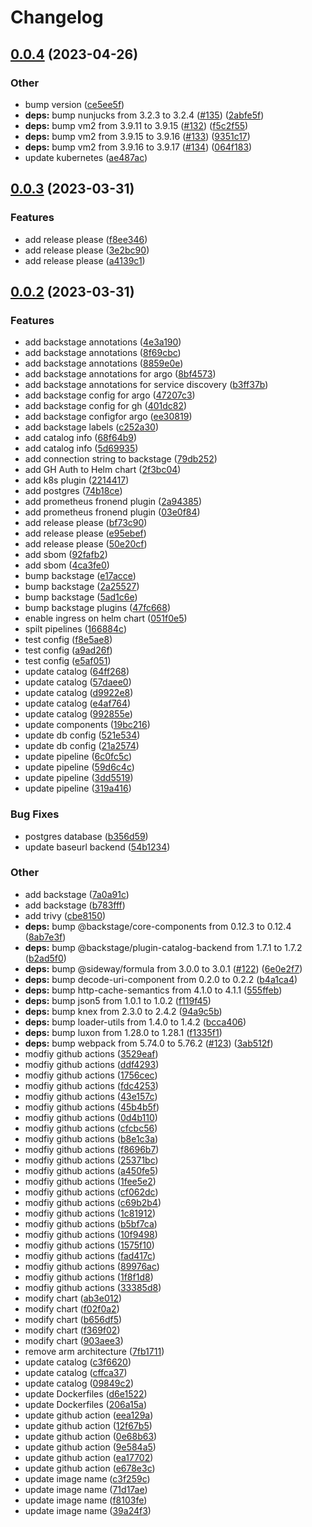 # Changelog

## [0.0.4](https://github.com/ortelius/backstage/compare/root-v0.0.3...root-v0.0.4) (2023-04-26)


### Other

* bump version ([ce5ee5f](https://github.com/ortelius/backstage/commit/ce5ee5f857c26f563023ec56a35b255878506368))
* **deps:** bump nunjucks from 3.2.3 to 3.2.4 ([#135](https://github.com/ortelius/backstage/issues/135)) ([2abfe5f](https://github.com/ortelius/backstage/commit/2abfe5f5b6415b9872e86700bc16cfdedafc301d))
* **deps:** bump vm2 from 3.9.11 to 3.9.15 ([#132](https://github.com/ortelius/backstage/issues/132)) ([f5c2f55](https://github.com/ortelius/backstage/commit/f5c2f555168deeef643353f35362a41c9beb7b44))
* **deps:** bump vm2 from 3.9.15 to 3.9.16 ([#133](https://github.com/ortelius/backstage/issues/133)) ([9351c17](https://github.com/ortelius/backstage/commit/9351c173c4b8177ff38c3bea7fb83e61588e7fc5))
* **deps:** bump vm2 from 3.9.16 to 3.9.17 ([#134](https://github.com/ortelius/backstage/issues/134)) ([064f183](https://github.com/ortelius/backstage/commit/064f183ecdbc8f0c660db01bee00eba8c4ef0835))
* update kubernetes ([ae487ac](https://github.com/ortelius/backstage/commit/ae487ac5e6e8be622e85c7a2671b1ab93603cc53))

## [0.0.3](https://github.com/ortelius/backstage/compare/root-v0.0.2...root-v0.0.3) (2023-03-31)


### Features

* add release please ([f8ee346](https://github.com/ortelius/backstage/commit/f8ee346bbc03705a375877eb6a2420815aeac843))
* add release please ([3e2bc90](https://github.com/ortelius/backstage/commit/3e2bc9097ec4155b43fcd156203e376f224b5cb2))
* add release please ([a4139c1](https://github.com/ortelius/backstage/commit/a4139c15288c83bc4893d1f7c865c43db11534c7))

## [0.0.2](https://github.com/ortelius/backstage/compare/root-v0.0.1...root-v0.0.2) (2023-03-31)


### Features

* add backstage annotations ([4e3a190](https://github.com/ortelius/backstage/commit/4e3a190de184c438169f6b6fa02a0568c1ae476d))
* add backstage annotations ([8f69cbc](https://github.com/ortelius/backstage/commit/8f69cbcafe2bb4fca24bab5d5e2938128df8cdc9))
* add backstage annotations ([8859e0e](https://github.com/ortelius/backstage/commit/8859e0e061050c02d9e59a4d45a0cd01a84bb88a))
* add backstage annotations for argo ([8bf4573](https://github.com/ortelius/backstage/commit/8bf45733b8e81d123844738abf11f96f1b9f3062))
* add backstage annotations for service discovery ([b3ff37b](https://github.com/ortelius/backstage/commit/b3ff37bf5ef35e03c4d3b117ce7815fba29545c7))
* add backstage config for argo ([47207c3](https://github.com/ortelius/backstage/commit/47207c33b17a3fb34f4d0d830277c2155cebbfc0))
* add backstage config for gh ([401dc82](https://github.com/ortelius/backstage/commit/401dc828d969a943f6a9d9223381d5eb2804be63))
* add backstage configfor argo ([ee30819](https://github.com/ortelius/backstage/commit/ee3081910ce71d84037d4925addd46504a257480))
* add backstage labels ([c252a30](https://github.com/ortelius/backstage/commit/c252a3011506719edbcf2b66be6c99032831c55c))
* add catalog info ([68f64b9](https://github.com/ortelius/backstage/commit/68f64b9e3f9bdb0472b081ea5d45b51fcaf45795))
* add catalog info ([5d69935](https://github.com/ortelius/backstage/commit/5d699351c79828f99b87b3087417e0cac00f91e9))
* add connection string to backstage ([79db252](https://github.com/ortelius/backstage/commit/79db252cbb75132f5fc6106ffc900b446c58ac43))
* add GH Auth to Helm chart ([2f3bc04](https://github.com/ortelius/backstage/commit/2f3bc040397d7d6b17e6b41d95a98ce6cab45da0))
* add k8s plugin ([2214417](https://github.com/ortelius/backstage/commit/22144170dac0031993672841ccfec23de9dec9d0))
* add postgres ([74b18ce](https://github.com/ortelius/backstage/commit/74b18ce0bede29b2f8ba1c9b1793a409237c2d95))
* add prometheus fronend plugin ([2a94385](https://github.com/ortelius/backstage/commit/2a94385625b245fe9647d9ef6c48ca4a776d4ed2))
* add prometheus fronend plugin ([03e0f84](https://github.com/ortelius/backstage/commit/03e0f846f6b4a9ec09a2caa1a8196cb96b83ec13))
* add release please ([bf73c90](https://github.com/ortelius/backstage/commit/bf73c90b21f9fe369c3b7806275daec1237f95a9))
* add release please ([e95ebef](https://github.com/ortelius/backstage/commit/e95ebef6b16336fb705d3c6ccf38461037b055f3))
* add release please ([50e20cf](https://github.com/ortelius/backstage/commit/50e20cf12d10fc134a6358e5ef09d01f3d36f663))
* add sbom ([92fafb2](https://github.com/ortelius/backstage/commit/92fafb2748a91902151af5f720a8768a0fcd8a9a))
* add sbom ([4ca3fe0](https://github.com/ortelius/backstage/commit/4ca3fe03d66096546e2596a91dd7643fa4673cb2))
* bump backstage ([e17acce](https://github.com/ortelius/backstage/commit/e17acce97077ddcab3d77f1d2e88474fbd7e13fa))
* bump backstage ([2a25527](https://github.com/ortelius/backstage/commit/2a2552754ea883b18e9ba848679a899b72da5105))
* bump backstage ([5ad1c6e](https://github.com/ortelius/backstage/commit/5ad1c6e7a6d8b195e6c4d1c2b5a8b862230b5e30))
* bump backstage plugins ([47fc668](https://github.com/ortelius/backstage/commit/47fc6689be8e729468f23eb99123f3b1038285dd))
* enable ingress on helm chart ([051f0e5](https://github.com/ortelius/backstage/commit/051f0e525d07cab8167dbd9467ce15cb9e83e32c))
* spilt pipelines ([166884c](https://github.com/ortelius/backstage/commit/166884cbd68c73bd367ca923cbdf5400f3611e63))
* test config ([f8e5ae8](https://github.com/ortelius/backstage/commit/f8e5ae8e63c5664c1fd58fe7db4d0d867413891c))
* test config ([a9ad26f](https://github.com/ortelius/backstage/commit/a9ad26f60ecd9ab4a9ce1d9cad70f820ab38c0f9))
* test config ([e5af051](https://github.com/ortelius/backstage/commit/e5af05116ced5a63f8474262970046a054cb3d98))
* update catalog ([64ff268](https://github.com/ortelius/backstage/commit/64ff268868ca28719403627b318c0591544c5b43))
* update catalog ([57daee0](https://github.com/ortelius/backstage/commit/57daee03bbb80c0572ac2d0d18553f3051ffbb80))
* update catalog ([d9922e8](https://github.com/ortelius/backstage/commit/d9922e8588c63e1bf91c895dd8d2edf135ffa8dc))
* update catalog ([e4af764](https://github.com/ortelius/backstage/commit/e4af764f184e31edc9b7d4ae18f4ef80d7e685d2))
* update catalog ([992855e](https://github.com/ortelius/backstage/commit/992855eeb92bf46c9f9efc336df1d3cfbbbfc168))
* update components ([19bc216](https://github.com/ortelius/backstage/commit/19bc216a15af22b8273d6a95a9c54c77abf7a795))
* update db config ([521e534](https://github.com/ortelius/backstage/commit/521e534aea500096ed9048242d665796eedb0be9))
* update db config ([21a2574](https://github.com/ortelius/backstage/commit/21a25746cd8fc2413a561bcd168d9c96d93a835c))
* update pipeline ([6c0fc5c](https://github.com/ortelius/backstage/commit/6c0fc5c4282ca6b33b740693676fcc0e596e7b3e))
* update pipeline ([59d6c4c](https://github.com/ortelius/backstage/commit/59d6c4ce8ab149d009cbb080052b0ecae375baf0))
* update pipeline ([3dd5519](https://github.com/ortelius/backstage/commit/3dd55192faec6eaae46a633bde73b7652ae2488b))
* update pipeline ([319a416](https://github.com/ortelius/backstage/commit/319a416e1125b159a8d8603e1108f2b3b7d48e6c))


### Bug Fixes

* postgres database ([b356d59](https://github.com/ortelius/backstage/commit/b356d593bffa86102e12a993b62938c89becfd28))
* update baseurl backend ([54b1234](https://github.com/ortelius/backstage/commit/54b1234bfef3a3416cf4281b82547921c896850c))


### Other

* add backstage ([7a0a91c](https://github.com/ortelius/backstage/commit/7a0a91c680351adae566880abcebd98a07949b90))
* add backstage ([b783fff](https://github.com/ortelius/backstage/commit/b783fff042266436f505d442be7f8922f360185d))
* add trivy ([cbe8150](https://github.com/ortelius/backstage/commit/cbe81506b0df3b310d4e3e14997f430b2aaefcaa))
* **deps:** bump @backstage/core-components from 0.12.3 to 0.12.4 ([8ab7e3f](https://github.com/ortelius/backstage/commit/8ab7e3f1156e24045137405de70d2c3ecf9ca7c2))
* **deps:** bump @backstage/plugin-catalog-backend from 1.7.1 to 1.7.2 ([b2ad5f0](https://github.com/ortelius/backstage/commit/b2ad5f02d97923bd117b8604c1296a3bb0bc3416))
* **deps:** bump @sideway/formula from 3.0.0 to 3.0.1 ([#122](https://github.com/ortelius/backstage/issues/122)) ([6e0e2f7](https://github.com/ortelius/backstage/commit/6e0e2f7ab52551834642a088d374f58f66b07866))
* **deps:** bump decode-uri-component from 0.2.0 to 0.2.2 ([b4a1ca4](https://github.com/ortelius/backstage/commit/b4a1ca4991387c82832f45f7870da7bdaf3cb776))
* **deps:** bump http-cache-semantics from 4.1.0 to 4.1.1 ([555ffeb](https://github.com/ortelius/backstage/commit/555ffebb19080bd664ff914a24ab045df55f10cc))
* **deps:** bump json5 from 1.0.1 to 1.0.2 ([f119f45](https://github.com/ortelius/backstage/commit/f119f4579c9d701fb622b12c55ac543ad8f7c5ab))
* **deps:** bump knex from 2.3.0 to 2.4.2 ([94a9c5b](https://github.com/ortelius/backstage/commit/94a9c5b63e4542daebbbfe0aa9844a52e7160248))
* **deps:** bump loader-utils from 1.4.0 to 1.4.2 ([bcca406](https://github.com/ortelius/backstage/commit/bcca40684741cc4663333d30148cf62eabdab4ef))
* **deps:** bump luxon from 1.28.0 to 1.28.1 ([f1335f1](https://github.com/ortelius/backstage/commit/f1335f146eb30d8e2161eb30a3ba484962ab4673))
* **deps:** bump webpack from 5.74.0 to 5.76.2 ([#123](https://github.com/ortelius/backstage/issues/123)) ([3ab512f](https://github.com/ortelius/backstage/commit/3ab512fa78718dd7fd71a72a6dd0b48b109289d8))
* modfiy github actions ([3529eaf](https://github.com/ortelius/backstage/commit/3529eaf2ab3b5ac84c14e86b3ad8511832b72a58))
* modfiy github actions ([ddf4293](https://github.com/ortelius/backstage/commit/ddf42930e1157368fae2a64969469163f321286d))
* modfiy github actions ([1756cec](https://github.com/ortelius/backstage/commit/1756cecf8d84c557123da167d38739b8ae2aa5ef))
* modfiy github actions ([fdc4253](https://github.com/ortelius/backstage/commit/fdc42535f9754c50b75b200cbd0f54b842b22ce1))
* modfiy github actions ([43e157c](https://github.com/ortelius/backstage/commit/43e157cae00d18cb40f10870319ac8041c13097e))
* modfiy github actions ([45b4b5f](https://github.com/ortelius/backstage/commit/45b4b5f6f43cd2354004279fecdb56a479e6d8f8))
* modfiy github actions ([0d4b110](https://github.com/ortelius/backstage/commit/0d4b110553fbe35e8cd914c1cf1f97573297b528))
* modfiy github actions ([cfcbc56](https://github.com/ortelius/backstage/commit/cfcbc5655545777b157c55f7e7ecf180ea72d1d2))
* modfiy github actions ([b8e1c3a](https://github.com/ortelius/backstage/commit/b8e1c3a1e00c60ec1e10b20a09c97126e436b463))
* modfiy github actions ([f8696b7](https://github.com/ortelius/backstage/commit/f8696b772a0275cdc0207918bc5df34c9495f7da))
* modfiy github actions ([25371bc](https://github.com/ortelius/backstage/commit/25371bcca3621ebaf5f8a5af3642901eab610f83))
* modfiy github actions ([a450fe5](https://github.com/ortelius/backstage/commit/a450fe5fea45a5cee5f9c42f4f0f0e15c46d2291))
* modfiy github actions ([1fee5e2](https://github.com/ortelius/backstage/commit/1fee5e2337dec8df3850d161435e9e8bc91f7eed))
* modfiy github actions ([cf062dc](https://github.com/ortelius/backstage/commit/cf062dc4a04e1f8cd23a10df5241b7b5727704e4))
* modfiy github actions ([c69b2b4](https://github.com/ortelius/backstage/commit/c69b2b4b298b4fc15e1eb5ef8c1617953aea7bb7))
* modfiy github actions ([1c81912](https://github.com/ortelius/backstage/commit/1c81912fb6878f46920c9007bbb5de3ab0ec8791))
* modfiy github actions ([b5bf7ca](https://github.com/ortelius/backstage/commit/b5bf7ca783ed98ce8c0609deb20f9f952152f2db))
* modfiy github actions ([10f9498](https://github.com/ortelius/backstage/commit/10f9498b58e6d01dd17c2901887a500264e114d8))
* modfiy github actions ([1575f10](https://github.com/ortelius/backstage/commit/1575f10ce63f484b42c3d0b733eab19269098f1a))
* modfiy github actions ([fad417c](https://github.com/ortelius/backstage/commit/fad417c0e26b69197c6a5344ec9c53e401a68c4d))
* modfiy github actions ([89976ac](https://github.com/ortelius/backstage/commit/89976acd67f9366f58f007790f92b7e9ba8e77ed))
* modfiy github actions ([1f8f1d8](https://github.com/ortelius/backstage/commit/1f8f1d8b85ebccc341fd072730684cbaaaf49d18))
* modfiy github actions ([33385d8](https://github.com/ortelius/backstage/commit/33385d884a44dc3cdadce9b08e88d3e322881e49))
* modify chart ([ab3e012](https://github.com/ortelius/backstage/commit/ab3e0123c4efba5542ca79316668ca6e42cec184))
* modify chart ([f02f0a2](https://github.com/ortelius/backstage/commit/f02f0a2ac9d8b899e0c94d11d46c6cf97ac85020))
* modify chart ([b656df5](https://github.com/ortelius/backstage/commit/b656df516407fd007bed2ea4c1f07b1b2be04eee))
* modify chart ([f369f02](https://github.com/ortelius/backstage/commit/f369f0279c10155849aee37287c02f633f1da5d3))
* modify chart ([903aee3](https://github.com/ortelius/backstage/commit/903aee3666305a8c71e6320a8eb1fee2048c40dd))
* remove arm architecture ([7fb1711](https://github.com/ortelius/backstage/commit/7fb17115e1b5fd887b479554c15cea20b5dd2c54))
* update catalog ([c3f6620](https://github.com/ortelius/backstage/commit/c3f6620c77ee0be2f60c91fb18905d94bc8fd072))
* update catalog ([cffca37](https://github.com/ortelius/backstage/commit/cffca37c4f1eab79a26d5da1d3d8178f8165be59))
* update catalog ([09849c2](https://github.com/ortelius/backstage/commit/09849c225632d8770d766b3d5d23ae0afba3b0ef))
* update Dockerfiles ([d6e1522](https://github.com/ortelius/backstage/commit/d6e1522c47b8ca3fe4d96c99ac86706b50f8ff92))
* update Dockerfiles ([206a15a](https://github.com/ortelius/backstage/commit/206a15a6aa444ad188df68adccd171a7f7ad5404))
* update github action ([eea129a](https://github.com/ortelius/backstage/commit/eea129a118a4e62916e8a503280b1a75e3de9f9b))
* update github action ([12f67b5](https://github.com/ortelius/backstage/commit/12f67b5a9a109e6d053d137b881039aab43bc0e4))
* update github action ([0e68b63](https://github.com/ortelius/backstage/commit/0e68b63888927154a8177bad2768a9be3f70866d))
* update github action ([9e584a5](https://github.com/ortelius/backstage/commit/9e584a576ec2b116d40a4231edb3fcc68b0bc6fe))
* update github action ([ea17702](https://github.com/ortelius/backstage/commit/ea17702dac502a6e9405f5f5df446597d305ccbc))
* update github action ([e678e3c](https://github.com/ortelius/backstage/commit/e678e3cc1e181825f084dd9d2f2bc5b73777fa94))
* update image name ([c3f259c](https://github.com/ortelius/backstage/commit/c3f259c4b1c538c4f24589fc889c97ceee0e678c))
* update image name ([71d17ae](https://github.com/ortelius/backstage/commit/71d17aec300e60a29491ff8cd06ff21829b404e5))
* update image name ([f8103fe](https://github.com/ortelius/backstage/commit/f8103fec192452f4573704ffed35caa8e0559531))
* update image name ([39a24f3](https://github.com/ortelius/backstage/commit/39a24f3c049bf1d5d42dde9efa4bb5d36b628f6a))
